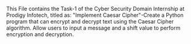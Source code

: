 This File contains the Task-1 of the Cyber Security Domain Internship at Prodigy Infotech, titled as: "Implement Caesar Cipher"-Create a Python program that can encrypt and decrypt text using the Caesar Cipher algorithm. Allow users to input a message and a shift value to perform encryption and decryption.
